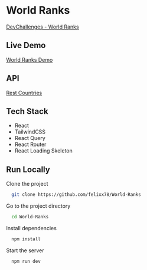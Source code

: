 
# World Ranks

[DevChallenges - World Ranks](https://devchallenges.io/challenge/49)

## Live Demo
[World Ranks Demo](https://world-ranks-bbe53.web.app/)


## API

[Rest Countries](https://restcountries.com/)



## Tech Stack

- React
- TailwindCSS
- React Query
- React Router
- React Loading Skeleton



## Run Locally

Clone the project

```bash
  git clone https://github.com/felixx78/World-Ranks
```

Go to the project directory

```bash
  cd World-Ranks
```

Install dependencies

```bash
  npm install
```

Start the server

```bash
  npm run dev
```

